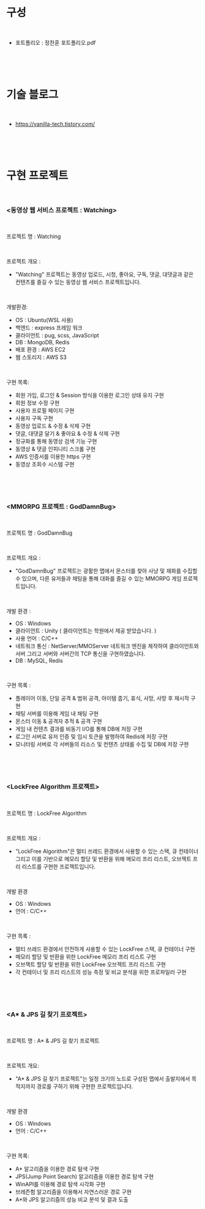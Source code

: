 # 구성

<br>

- 포트폴리오 : 정찬훈 포트폴리오.pdf

<br><br><br>

# 기술 블로그

<br>

- https://vanilla-tech.tistory.com/

<br><br><br>

# 구현 프로젝트

<br>

### <동영상 웹 서비스 프로젝트 : Watching>

<br>

프로젝트 명 : Watching

<br>

프로젝트 개요 :

- "Watching" 프로젝트는 동영상 업로드, 시청, 좋아요, 구독, 댓글, 대댓글과 같은 컨텐츠를 즐길 수 있는 동영상 웹 서비스 프로젝트입니다.

<br>

개발환경:

- OS : Ubuntu(WSL 사용)
- 백엔드 : express 프레임 워크
- 클라이언트 : pug, scss, JavaScript
- DB : MongoDB, Redis
- 배포 환경 : AWS EC2
- 웹 스토리지 : AWS S3

<br>

구현 목록:

- 회원 가입, 로그인 & Session 방식을 이용한 로그인 상태 유지 구현
- 회원 정보 수정 구현
- 사용자 프로필 페이지 구현
- 사용자 구독 구현
- 동영상 업로드 & 수정 & 삭제 구현
- 댓글, 대댓글 달기 & 좋아요 & 수정 & 삭제 구현
- 정규화를 통해 동영상 검색 기능 구현
- 동영상 & 댓글 인피니티 스크롤 구현
- AWS 인증서를 이용한 https 구현
- 동영상 조회수 시스템 구현

<br><br><br>

### <MMORPG 프로젝트 : GodDamnBug>

<br>

프로젝트 명 : GodDamnBug

<br>

프로젝트 개요 :

- "GodDamnBug" 프로젝트는 광활한 맵에서 몬스터를 찾아 사냥 및 재화를 수집할 수 있으며, 다른 유저들과 채팅을 통해 대화를 즐길 수 있는 MMORPG 게임 프로젝트입니다.

<br>

개발 환경 :

- OS : Windows
- 클라이언트 : Unity ( 클라이언트는 학원에서 제공 받았습니다. )
- 사용 언어 : C/C++
- 네트워크 통신 : NetServer/MMOServer 네트워크 엔진을 제작하여 클라이언트와 서버 그리고 서버와 서버간의 TCP 통신을 구현하였습니다.
- DB : MySQL, Redis

<br>

구현 목록 :

- 플레이어 이동, 단일 공격 & 범위 공격, 아이템 줍기, 휴식, 사망, 사망 후 재시작 구현
- 채팅 서버를 이용해 게임 내 채팅 구현
- 몬스터 이동 & 공격자 추적 & 공격 구현
- 게임 내 컨텐츠 결과를 비동기 I/O를 통해 DB에 저장 구현
- 로그인 서버로 유저 인증 및 임시 토큰을 발행하여 Redis에 저장 구현
- 모니터링 서버로 각 서버들의 리소스 및 컨텐츠 상태를 수집 및 DB에 저장 구현

<br><br><br>

### <LockFree Algorithm 프로젝트>

<br>

프로젝트 명 : LockFree Algorithm

<br>

프로젝트 개요 :

- "LockFree Algorithm"은 멀티 쓰레드 환경에서 사용할 수 있는 스택, 큐 컨테이너 그리고 이를 기반으로 메모리 할당 및 반환을 위해 메모리 프리 리스트, 오브젝트 프리 리스트를 구현한 프로젝트입니다.

<br>

개발 환경

- OS : Windows
- 언어 : C/C++

<br>

구현 목록 :

- 멀티 쓰레드 환경에서 안전하게 사용할 수 있는 LockFree 스택, 큐 컨테이너 구현
- 메모리 할당 및 반환을 위한 LockFree 메모리 프리 리스트 구현
- 오브젝트 할당 및 반환을 위한 LockFree 오브젝트 프리 리스트 구현
- 각 컨테이너 및 프리 리스트의 성능 측정 및 비교 분석을 위한 프로파일러 구현

<br><br><br>

### <A\* & JPS 길 찾기 프로젝트>

<br>

프로젝트 명 : A\* & JPS 길 찾기 프로젝트

<br>

프로젝트 개요:

- "A\* & JPS 길 찾기 프로젝트"는 일정 크기의 노드로 구성된 맵에서 출발지에서 목적지까지 경로를 구하기 위해 구현한 프로젝트입니다.

<br>

개발 환경

- OS : Windows
- 언어 : C/C++

<br>

구현 목록:

- A\* 알고리즘을 이용한 경로 탐색 구현
- JPS(Jump Point Search) 알고리즘을 이용한 경로 탐색 구현
- WinAPI를 이용해 경로 탐색 시각화 구현
- 브레즌험 알고리즘을 이용해서 자연스러운 경로 구현
- A\*와 JPS 알고리즘의 성능 비교 분석 및 결과 도출

<br><br><br>
